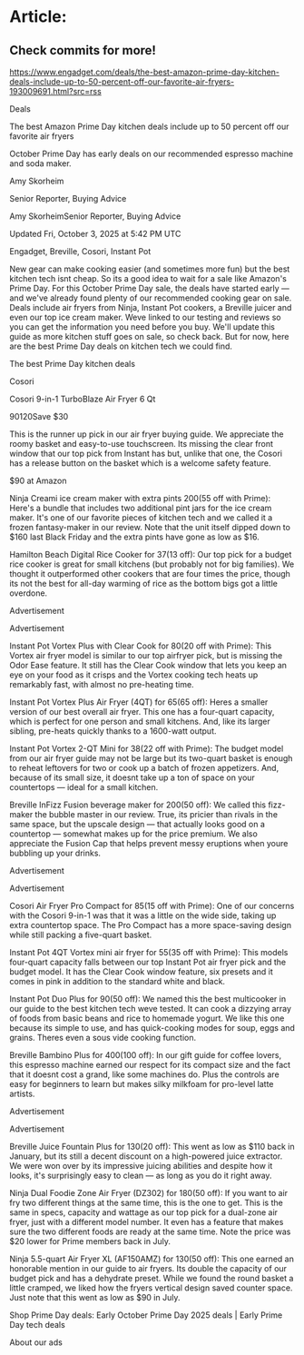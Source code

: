 # Article:

## Check commits for more!
https://www.engadget.com/deals/the-best-amazon-prime-day-kitchen-deals-include-up-to-50-percent-off-our-favorite-air-fryers-193009691.html?src=rss

Deals

The best Amazon Prime Day kitchen deals include up to 50 percent off our favorite air fryers

October Prime Day has early deals on our recommended espresso machine and soda maker.

Amy Skorheim

Senior Reporter, Buying Advice

Amy SkorheimSenior Reporter, Buying Advice

Updated Fri, October 3, 2025 at 5:42 PM UTC

Engadget, Breville, Cosori, Instant Pot

New gear can make cooking easier (and sometimes more fun) but the best kitchen tech isnt cheap. So its a good idea to wait for a sale like Amazon's Prime Day. For this October Prime Day sale, the deals have started early — and we've already found plenty of our recommended cooking gear on sale. Deals include air fryers from Ninja, Instant Pot cookers, a Breville juicer and even our top ice cream maker. Weve linked to our testing and reviews so you can get the information you need before you buy. We'll update this guide as more kitchen stuff goes on sale, so check back. But for now, here are the best Prime Day deals on kitchen tech we could find.

The best Prime Day kitchen deals

Cosori

Cosori 9-in-1 TurboBlaze Air Fryer 6 Qt

$90$120Save $30

This is the runner up pick in our air fryer buying guide. We appreciate the roomy basket and easy-to-use touchscreen. Its missing the clear front window that our top pick from Instant has but, unlike that one, the Cosori has a release button on the basket which is a welcome safety feature.

$90 at Amazon

Ninja Creami ice cream maker with extra pints $200 ($55 off with Prime): Here's a bundle that includes two additional pint jars for the ice cream maker. It's one of our favorite pieces of kitchen tech and we called it a frozen fantasy-maker in our review. Note that the unit itself dipped down to $160 last Black Friday and the extra pints have gone as low as $16.

Hamilton Beach Digital Rice Cooker for $37 ($13 off): Our top pick for a budget rice cooker is great for small kitchens (but probably not for big families). We thought it outperformed other cookers that are four times the price, though its not the best for all-day warming of rice as the bottom bigs got a little overdone.

Advertisement

Advertisement

Instant Pot Vortex Plus with Clear Cook for $80 ($20 off with Prime): This Vortex air fryer model is similar to our top airfryer pick, but is missing the Odor Ease feature. It still has the Clear Cook window that lets you keep an eye on your food as it crisps and the Vortex cooking tech heats up remarkably fast, with almost no pre-heating time.

Instant Pot Vortex Plus Air Fryer (4QT) for $65 ($65 off): Heres a smaller version of our best overall air fryer. This one has a four-quart capacity, which is perfect for one person and small kitchens. And, like its larger sibling, pre-heats quickly thanks to a 1600-watt output.

Instant Pot Vortex 2-QT Mini for $38 ($22 off with Prime): The budget model from our air fryer guide may not be large but its two-quart basket is enough to reheat leftovers for two or cook up a batch of frozen appetizers. And, because of its small size, it doesnt take up a ton of space on your countertops — ideal for a small kitchen.

Breville InFizz Fusion beverage maker for $200 ($50 off): We called this fizz-maker the bubble master in our review. True, its pricier than rivals in the same space, but the upscale design — that actually looks good on a countertop — somewhat makes up for the price premium. We also appreciate the Fusion Cap that helps prevent messy eruptions when youre bubbling up your drinks.

Advertisement

Advertisement

Cosori Air Fryer Pro Compact for $85 ($15 off with Prime): One of our concerns with the Cosori 9-in-1 was that it was a little on the wide side, taking up extra countertop space. The Pro Compact has a more space-saving design while still packing a five-quart basket.

Instant Pot 4QT Vortex mini air fryer for $55 ($35 off with Prime): This models four-quart capacity falls between our top Instant Pot air fryer pick and the budget model. It has the Clear Cook window feature, six presets and it comes in pink in addition to the standard white and black.

Instant Pot Duo Plus for $90 ($50 off): We named this the best multicooker in our guide to the best kitchen tech weve tested. It can cook a dizzying array of foods from basic beans and rice to homemade yogurt. We like this one because its simple to use, and has quick-cooking modes for soup, eggs and grains. Theres even a sous vide cooking function.

Breville Bambino Plus for $400 ($100 off): In our gift guide for coffee lovers, this espresso machine earned our respect for its compact size and the fact that it doesnt cost a grand, like some machines do. Plus the controls are easy for beginners to learn but makes silky milkfoam for pro-level latte artists.

Advertisement

Advertisement

Breville Juice Fountain Plus for $130 ($20 off): This went as low as $110 back in January, but its still a decent discount on a high-powered juice extractor. We were won over by its impressive juicing abilities and despite how it looks, it's surprisingly easy to clean — as long as you do it right away.

Ninja Dual Foodie Zone Air Fryer (DZ302) for $180 ($50 off): If you want to air fry two different things at the same time, this is the one to get. This is the same in specs, capacity and wattage as our top pick for a dual-zone air fryer, just with a different model number. It even has a feature that makes sure the two different foods are ready at the same time. Note the price was $20 lower for Prime members back in July.

Ninja 5.5-quart Air Fryer XL (AF150AMZ) for $130 ($50 off): This one earned an honorable mention in our guide to air fryers. Its double the capacity of our budget pick and has a dehydrate preset. While we found the round basket a little cramped, we liked how the fryers vertical design saved counter space. Just note that this went as low as $90 in July.

Shop Prime Day deals: Early October Prime Day 2025 deals | Early Prime Day tech deals

About our ads
